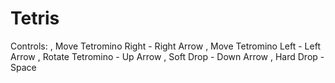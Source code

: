 # Tetris
Controls:
, Move Tetromino Right - Right Arrow
, Move Tetromino Left - Left Arrow
, Rotate Tetromino - Up Arrow
, Soft Drop - Down Arrow
, Hard Drop - Space

